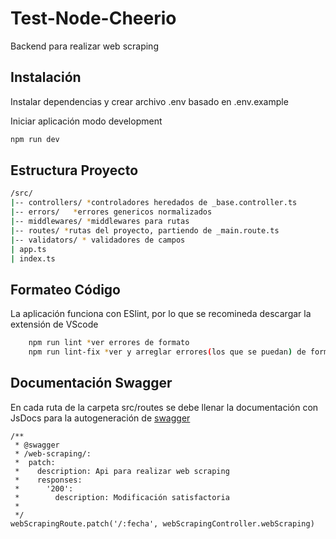# Test-Node-Cheerio

Backend para realizar web scraping

## Instalación

Instalar dependencias y crear archivo .env basado en .env.example

Iniciar aplicación modo development
```bash
npm run dev
```

## Estructura Proyecto

```bash
/src/
|-- controllers/ *controladores heredados de _base.controller.ts
|-- errors/   *errores genericos normalizados
|-- middlewares/ *middlewares para rutas
|-- routes/ *rutas del proyecto, partiendo de _main.route.ts
|-- validators/ * validadores de campos 
| app.ts
| index.ts

```
## Formateo Código
La aplicación funciona con ESlint, por lo que se recomineda descargar la extensión de VScode
```bash
    npm run lint *ver errores de formato
    npm run lint-fix *ver y arreglar errores(los que se puedan) de formato
```
## Documentación Swagger
En cada ruta de la carpeta src/routes se debe llenar la documentación con JsDocs para la autogeneración de [swagger](https://swagger.io/docs/)
```javascrpit
/**
 * @swagger
 * /web-scraping/:
 *  patch:
 *    description: Api para realizar web scraping
 *    responses:
 *      '200':
 *        description: Modificación satisfactoria
 *
 */
webScrapingRoute.patch('/:fecha', webScrapingController.webScraping)
```
